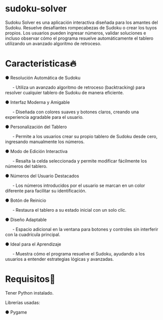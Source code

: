 # sudoku-solver
Sudoku Solver es una aplicación interactiva diseñada para los amantes del Sudoku. Resuelve desafiantes rompecabezas de Sudoku o crear los tuyos propios. Los usuarios pueden ingresar números, validar soluciones e incluso observar cómo el programa resuelve automáticamente el tablero utilizando un avanzado algoritmo de retroceso.

# Caracteristicas🔥

● Resolución Automática de Sudoku

&nbsp;&nbsp;&nbsp;&nbsp;&nbsp;&nbsp;- Utiliza un avanzado algoritmo de retroceso (backtracking) para resolver cualquier tablero de Sudoku de manera eficiente.

● Interfaz Moderna y Amigable

&nbsp;&nbsp;&nbsp;&nbsp;&nbsp;&nbsp;- Diseñada con colores suaves y botones claros, creando una experiencia agradable para el usuario.

● Personalización del Tablero

&nbsp;&nbsp;&nbsp;&nbsp;&nbsp;&nbsp;- Permite a los usuarios crear su propio tablero de Sudoku desde cero, ingresando manualmente los números.

● Modo de Edición Interactiva

&nbsp;&nbsp;&nbsp;&nbsp;&nbsp;&nbsp;- Resalta la celda seleccionada y permite modificar fácilmente los números del tablero.

● Números del Usuario Destacados

&nbsp;&nbsp;&nbsp;&nbsp;&nbsp;&nbsp;- Los números introducidos por el usuario se marcan en un color diferente para facilitar su identificación.

● Botón de Reinicio

&nbsp;&nbsp;&nbsp;&nbsp;&nbsp;&nbsp;- Restaura el tablero a su estado inicial con un solo clic.

● Diseño Adaptable

&nbsp;&nbsp;&nbsp;&nbsp;&nbsp;&nbsp;- Espacio adicional en la ventana para botones y controles sin interferir con la cuadrícula principal.

● Ideal para el Aprendizaje

&nbsp;&nbsp;&nbsp;&nbsp;&nbsp;&nbsp;- Muestra cómo el programa resuelve el Sudoku, ayudando a los usuarios a entender estrategias lógicas y avanzadas.

# Requisitos🔎

Tener Python instalado.

Librerías usadas:

● Pygame
